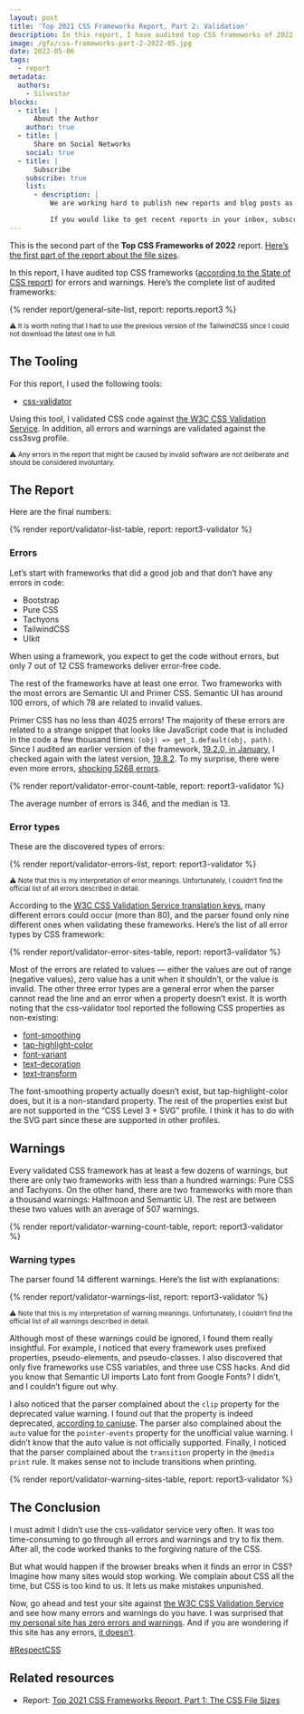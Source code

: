 ```yaml
---
layout: post
title: 'Top 2021 CSS Frameworks Report, Part 2: Validation'
description: In this report, I have audited top CSS frameworks of 2022, according to the State of CSS report, for errors and warnings.
image: /gfx/css-frameworks-part-2-2022-05.jpg
date: 2022-05-06
tags:
  - report
metadata:
  authors:
    - Silvestar
blocks:
  - title: |
      About the Author
    author: true
  - title: |
      Share on Social Networks
    social: true
  - title: |
      Subscribe
    subscribe: true
    list:
      - description: |
          We are working hard to publish new reports and blog posts as soon as possible.

          If you would like to get recent reports in your inbox, subscribe here!
---
```


This is the second part of the **Top CSS Frameworks of 2022** report. [Here’s the first part of the report about the file sizes](/reports/css-frameworks-part-1-2022-02/).

In this report, I have audited top CSS frameworks ([according to the State of CSS report](https://2021.stateofcss.com/en-US/technologies/css-frameworks)) for errors and warnings. Here’s the complete list of audited frameworks:

{% render report/general-site-list, report: reports.report3 %}

<small>⚠️ It is worth noting that I had to use the previous version of the TailwindCSS since I could not download the latest one in full.</small>

## The Tooling

For this report, I used the following tools:

- [css-validator](https://github.com/twolfson/css-validator)

Using this tool, I validated CSS code against [the W3C CSS Validation Service](https://jigsaw.w3.org/css-validator/). In addition, all errors and warnings are validated against the css3svg profile.

<small>⚠️ Any errors in the report that might be caused by invalid software are not deliberate and should be considered involuntary.</small>

## The Report

Here are the final numbers:

{% render report/validator-list-table, report: report3-validator %}

### Errors

Let’s start with frameworks that did a good job and that don’t have any errors in code:

- Bootstrap
- Pure CSS
- Tachyons
- TailwindCSS
- UIkit

When using a framework, you expect to get the code without errors, but only 7 out of 12 CSS frameworks deliver error-free code.

The rest of the frameworks have at least one error. Two frameworks with the most errors are Semantic UI and Primer CSS. Semantic UI has around 100 errors, of which 78 are related to invalid values.

Primer CSS has no less than 4025 errors! The majority of these errors are related to a strange snippet that looks like JavaScript code that is included in the code a few thousand times: `(obj) => get_1.default(obj, path)`. Since I audited an earlier version of the framework, [19.2.0, in January](https://github.com/primer/css/releases/tag/v19.2.0), I checked again with the latest version, [19.8.2](https://github.com/primer/css/releases/tag/v19.8.2). To my surprise, there were even more errors, [shocking 5268 errors](https://jigsaw.w3.org/css-validator/validator?uri=https%3A%2F%2Funpkg.com%2F%40primer%2Fcss%4019.8.2%2Fdist%2Fprimer.css&profile=css3svg&usermedium=all&warning=1&vextwarning=&lang=en).

{% render report/validator-error-count-table, report: report3-validator %}

The average number of errors is 346, and the median is 13.

### Error types

These are the discovered types of errors:

{% render report/validator-errors-list, report: report3-validator %}

<small>⚠️ Note that this is my interpretation of error meanings. Unfortunately, I couldn’t find the official list of all errors described in detail.</small>

According to the [W3C CSS Validation Service translation keys](https://jigsaw.w3.org/css-validator/translations.html), many different errors could occur (more than 80), and the parser found only nine different ones when validating these frameworks. Here’s the list of all error types by CSS framework:

{% render report/validator-error-sites-table, report: report3-validator %}

Most of the errors are related to values — either the values are out of range (negative values), zero value has a unit when it shouldn’t, or the value is invalid. The other three error types are a general error when the parser cannot read the line and an error when a property doesn’t exist. It is worth noting that the css-validator tool reported the following CSS properties as non-existing:

- [font-smoothing](https://caniuse.com/?search=font-smoothing)
- [tap-highlight-color](https://caniuse.com/?search=tap-highlight-color)
- [font-variant](https://caniuse.com/?search=font-variant)
- [text-decoration](https://caniuse.com/?search=text-decoration)
- [text-transform](https://caniuse.com/?search=text-transform)

The font-smoothing property actually doesn’t exist, but tap-highlight-color does, but it is a non-standard property. The rest of the properties exist but are not supported in the “CSS Level 3 + SVG” profile. I think it has to do with the SVG part since these are supported in other profiles.

## Warnings

Every validated CSS framework has at least a few dozens of warnings, but there are only two frameworks with less than a hundred warnings: Pure CSS and Tachyons. On the other hand, there are two frameworks with more than a thousand warnings: Halfmoon and Semantic UI. The rest are between these two values with an average of 507 warnings.

{% render report/validator-warning-count-table, report: report3-validator %}

### Warning types

The parser found 14 different warnings. Here’s the list with explanations:

{% render report/validator-warnings-list, report: report3-validator %}

<small>⚠️ Note that this is my interpretation of warning meanings. Unfortunately, I couldn’t find the official list of all warnings described in detail.</small>

Although most of these warnings could be ignored, I found them really insightful. For example, I noticed that every framework uses prefixed properties, pseudo-elements, and pseudo-classes. I also discovered that only five frameworks use CSS variables, and three use CSS hacks. And did you know that Semantic UI imports Lato font from Google Fonts? I didn’t, and I couldn’t figure out why.

I also noticed that the parser complained about the `clip` property for the deprecated value warning. I found out that the property is indeed deprecated, [according to caniuse](https://caniuse.com/mdn-css_properties_clip). The parser also complained about the `auto` value for the `pointer-events` property for the unofficial value warning. I didn’t know that the auto value is not officially supported. Finally, I noticed that the parser complained about the `transition` property in the `@media print` rule. It makes sense not to include transitions when printing.

{% render report/validator-warning-sites-table, report: report3-validator %}

## The Conclusion

I must admit I didn’t use the css-validator service very often. It was too time-consuming to go through all errors and warnings and try to fix them. After all, the code worked thanks to the forgiving nature of the CSS.

But what would happen if the browser breaks when it finds an error in CSS? Imagine how many sites would stop working. We complain about CSS all the time, but CSS is too kind to us. It lets us make mistakes unpunished.

Now, go ahead and test your site against [the W3C CSS Validation Service](https://jigsaw.w3.org/css-validator/) and see how many errors and warnings do you have. I was surprised that [my personal site has zero errors and warnings](https://jigsaw.w3.org/css-validator/validator?uri=https%3A%2F%2Fwww.silvestar.codes%2F&profile=css3svg&usermedium=all&warning=1&vextwarning=&lang=en). And if you are wondering if this site has any errors, [it doesn’t](https://jigsaw.w3.org/css-validator/validator?uri=https%3A%2F%2Fwww.css-auditors.com%2F&profile=css3svg&usermedium=all&warning=1&vextwarning=&lang=en).

[#RespectCSS](https://twitter.com/search?q=%23RespectCSS&src=typed_query)

## Related resources

- Report: [Top 2021 CSS Frameworks Report, Part 1: The CSS File Sizes](/reports/css-frameworks-part-1-2022-02/)
